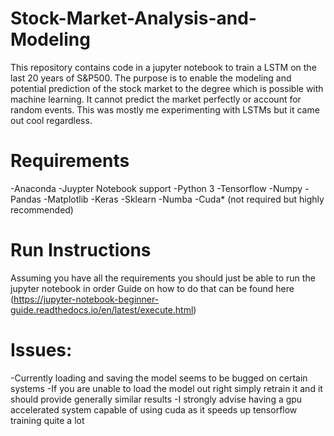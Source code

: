 # Stock-Market-Analysis-and-Modeling
This repository contains code in a jupyter notebook to train a LSTM on the last 20 years of S&P500.
The purpose is to enable the modeling and potential prediction of the stock market to the degree which is possible with machine learning. 
It cannot predict the market perfectly or account for random events. This was mostly me experimenting with LSTMs but it came out cool regardless.

# Requirements
-Anaconda
-Juypter Notebook support
-Python 3
-Tensorflow
-Numpy
-Pandas
-Matplotlib
-Keras
-Sklearn
-Numba
-Cuda* (not required but highly recommended)

# Run Instructions
Assuming you have all the requirements you should just be able to run the jupyter notebook in order
Guide on how to do that can be found here (https://jupyter-notebook-beginner-guide.readthedocs.io/en/latest/execute.html)

# Issues:
-Currently loading and saving the model seems to be bugged on certain systems
-If you are unable to load the model out right simply retrain it and it should provide generally similar results
-I strongly advise having a gpu accelerated system capable of using cuda as it speeds up tensorflow training quite a lot